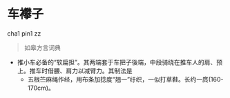 # 车襻子
cha1 pin1 zz
> 如皋方言词典
- 推小车必备的“软扁担”。其两端套于车把子後端，中段骑绕在推车人的肩、预上。推车时借腰、肩力以减臂力。其制法是
  - 五根苎麻绳作经，用布条加捻度“翘一”纡织，一似打草鞋。长约一庹(160-170cm)。
